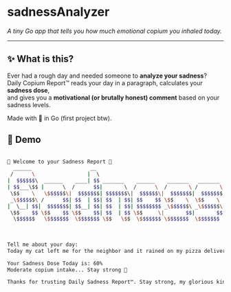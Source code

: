 # sadnessAnalyzer
*A tiny Go app that tells you how much emotional copium you inhaled today.*

---

## ✨ What is this?

Ever had a rough day and needed someone to **analyze your sadness**?  
Daily Copium Report™ reads your day in a paragraph, calculates your **sadness dose**,  
and gives you a **motivational (or brutally honest) comment** based on your sadness levels.  

Made with 💜 in Go (first project btw).

## 📸 Demo
```bash

🧠 Welcome to your Sadness Report 🧠
  ______                   __                                                 ______                       __                                         
 /      \                 |  \                                               /      \                     |  \                                        
|  $$$$$$\  ______    ____| $$ _______    ______    _______   _______       |  $$$$$$\ _______    ______  | $$ __    __  ________   ______    ______  
| $$___\$$ |      \  /      $$|       \  /      \  /       \ /       \      | $$__| $$|       \  |      \ | $$|  \  |  \|        \ /      \  /      \ 
 \$$    \   \$$$$$$\|  $$$$$$$| $$$$$$$\|  $$$$$$\|  $$$$$$$|  $$$$$$$      | $$    $$| $$$$$$$\  \$$$$$$\| $$| $$  | $$ \$$$$$$$$|  $$$$$$\|  $$$$$$\
 _\$$$$$$\ /      $$| $$  | $$| $$  | $$| $$    $$ \$$    \  \$$    \       | $$$$$$$$| $$  | $$ /      $$| $$| $$  | $$  /    $$ | $$    $$| $$   \$$
|  \__| $$|  $$$$$$$| $$__| $$| $$  | $$| $$$$$$$$ _\$$$$$$\ _\$$$$$$\      | $$  | $$| $$  | $$|  $$$$$$$| $$| $$__/ $$ /  $$$$_ | $$$$$$$$| $$      
 \$$    $$ \$$    $$ \$$    $$| $$  | $$ \$$     \|       $$|       $$      | $$  | $$| $$  | $$ \$$    $$| $$ \$$    $$|  $$    \ \$$     \| $$      
  \$$$$$$   \$$$$$$$  \$$$$$$$ \$$   \$$  \$$$$$$$ \$$$$$$$  \$$$$$$$        \$$   \$$ \$$   \$$  \$$$$$$$ \$$ _\$$$$$$$ \$$$$$$$$  \$$$$$$$ \$$      
                                                                                                              |  \__| $$                              
                                                                                                               \$$    $$                              
                                                                                                                \$$$$$$                               
Tell me about your day:
Today my cat left me for the neighbor and it rained on my pizza delivery.

Your Sadness Dose Today is: 60%
Moderate copium intake... Stay strong 🫡

Thanks for trusting Daily Sadness Report™. Stay strong, my glorious king! 🫡
